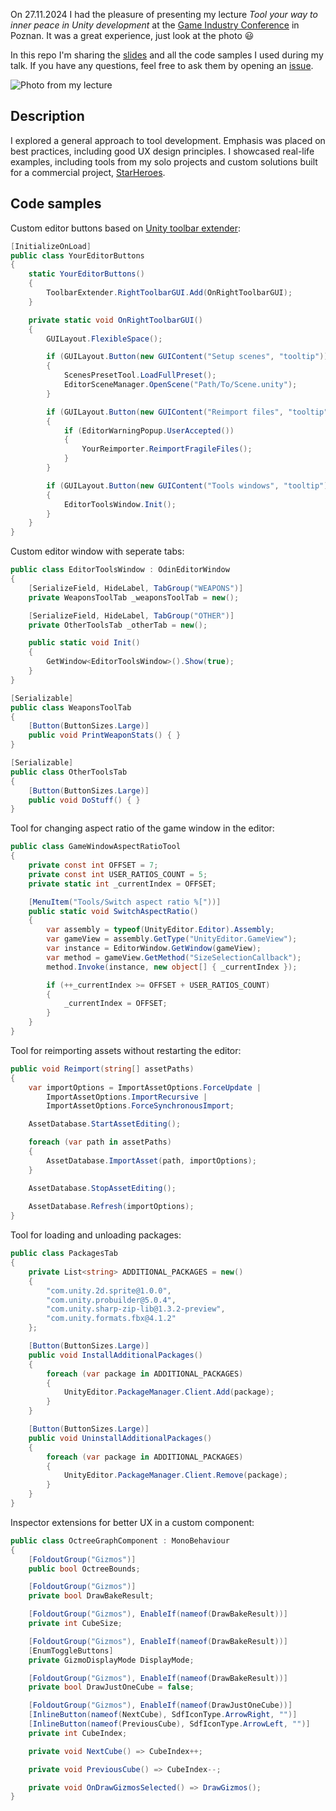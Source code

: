 On 27.11.2024 I had the pleasure of presenting my lecture _Tool your way to inner peace in Unity development_ at the [Game Industry Conference](https://gic.gd/) in Poznan.
It was a great experience, just look at the photo :smiley:

In this repo I'm sharing the [slides](https://github.com/patrykf-dev/tools-unity-gic-2024/blob/main/slides.pdf) and all the code samples I used during my talk.
If you have any questions, feel free to ask them by opening an [issue](https://github.com/patrykf-dev/tools-unity-gic-2024/issues).

![Photo from my lecture](https://github.com/patrykf-dev/tools-unity-gic-2024/blob/main/gic-pic.jpg?raw=true)

## Description
I explored a general approach to tool development.
Emphasis was placed on best practices, including good UX design principles.
I showcased real-life examples, including tools from my solo projects and custom solutions built for a commercial project, [StarHeroes](https://starheroes.io/).

## Code samples
Custom editor buttons based on [Unity toolbar extender](https://github.com/marijnz/unity-toolbar-extender):
```cs
[InitializeOnLoad]
public class YourEditorButtons
{
    static YourEditorButtons()
    {
        ToolbarExtender.RightToolbarGUI.Add(OnRightToolbarGUI);
    }

    private static void OnRightToolbarGUI()
    {
        GUILayout.FlexibleSpace();

        if (GUILayout.Button(new GUIContent("Setup scenes", "tooltip")))
        {
            ScenesPresetTool.LoadFullPreset();
            EditorSceneManager.OpenScene("Path/To/Scene.unity");
        }

        if (GUILayout.Button(new GUIContent("Reimport files", "tooltip")))
        {
            if (EditorWarningPopup.UserAccepted())
            {
                YourReimporter.ReimportFragileFiles();
            }
        }

        if (GUILayout.Button(new GUIContent("Tools windows", "tooltip")))
        {
            EditorToolsWindow.Init();
        }
    }
}
```

Custom editor window with seperate tabs:
```cs
public class EditorToolsWindow : OdinEditorWindow
{
    [SerializeField, HideLabel, TabGroup("WEAPONS")]
    private WeaponsToolTab _weaponsToolTab = new();

    [SerializeField, HideLabel, TabGroup("OTHER")]
    private OtherToolsTab _otherTab = new();

    public static void Init()
    {
        GetWindow<EditorToolsWindow>().Show(true);
    }
}

[Serializable]
public class WeaponsToolTab
{
    [Button(ButtonSizes.Large)]
    public void PrintWeaponStats() { }
}

[Serializable]
public class OtherToolsTab
{
    [Button(ButtonSizes.Large)]
    public void DoStuff() { }
}
```

Tool for changing aspect ratio of the game window in the editor:
```cs
public class GameWindowAspectRatioTool
{
    private const int OFFSET = 7;
    private const int USER_RATIOS_COUNT = 5;
    private static int _currentIndex = OFFSET;

    [MenuItem("Tools/Switch aspect ratio %["))]
    public static void SwitchAspectRatio()
    {
        var assembly = typeof(UnityEditor.Editor).Assembly;
        var gameView = assembly.GetType("UnityEditor.GameView");
        var instance = EditorWindow.GetWindow(gameView);
        var method = gameView.GetMethod("SizeSelectionCallback");
        method.Invoke(instance, new object[] { _currentIndex });

        if (++_currentIndex >= OFFSET + USER_RATIOS_COUNT)
        {
            _currentIndex = OFFSET;
        }
    }
}
```

Tool for reimporting assets without restarting the editor:
```cs
public void Reimport(string[] assetPaths)
{
    var importOptions = ImportAssetOptions.ForceUpdate | 
        ImportAssetOptions.ImportRecursive | 
        ImportAssetOptions.ForceSynchronousImport;

    AssetDatabase.StartAssetEditing();

    foreach (var path in assetPaths)
    {
        AssetDatabase.ImportAsset(path, importOptions);
    }

    AssetDatabase.StopAssetEditing();
    
    AssetDatabase.Refresh(importOptions);
}
```

Tool for loading and unloading packages:
```cs
public class PackagesTab
{
    private List<string> ADDITIONAL_PACKAGES = new()
    {
        "com.unity.2d.sprite@1.0.0",
        "com.unity.probuilder@5.0.4",
        "com.unity.sharp-zip-lib@1.3.2-preview",
        "com.unity.formats.fbx@4.1.2"
    };

    [Button(ButtonSizes.Large)]
    public void InstallAdditionalPackages()
    {
        foreach (var package in ADDITIONAL_PACKAGES)
        {
            UnityEditor.PackageManager.Client.Add(package);
        }
    }

    [Button(ButtonSizes.Large)]
    public void UninstallAdditionalPackages()
    {
        foreach (var package in ADDITIONAL_PACKAGES)
        {
            UnityEditor.PackageManager.Client.Remove(package);
        }
    }
}
```

Inspector extensions for better UX in a custom component:
```cs
public class OctreeGraphComponent : MonoBehaviour
{
    [FoldoutGroup("Gizmos")]
    public bool OctreeBounds;

    [FoldoutGroup("Gizmos")]
    private bool DrawBakeResult;

    [FoldoutGroup("Gizmos"), EnableIf(nameof(DrawBakeResult))]
    private int CubeSize;

    [FoldoutGroup("Gizmos"), EnableIf(nameof(DrawBakeResult))]
    [EnumToggleButtons]
    private GizmoDisplayMode DisplayMode;

    [FoldoutGroup("Gizmos"), EnableIf(nameof(DrawBakeResult))]
    private bool DrawJustOneCube = false;

    [FoldoutGroup("Gizmos"), EnableIf(nameof(DrawJustOneCube))]
    [InlineButton(nameof(NextCube), SdfIconType.ArrowRight, "")]
    [InlineButton(nameof(PreviousCube), SdfIconType.ArrowLeft, "")]
    private int CubeIndex;

    private void NextCube() => CubeIndex++;

    private void PreviousCube() => CubeIndex--;

    private void OnDrawGizmosSelected() => DrawGizmos();
}
```
